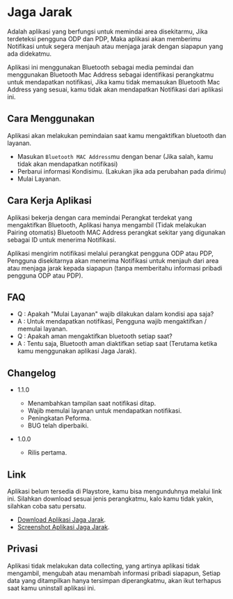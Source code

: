 # Jaga Jarak
Adalah aplikasi yang berfungsi untuk memindai area disekitarmu, Jika terdeteksi pengguna ODP dan PDP, Maka aplikasi akan memberimu Notifikasi untuk segera menjauh atau menjaga jarak dengan siapapun yang ada didekatmu.

Aplikasi ini menggunakan Bluetooth sebagai media pemindai dan menggunakan Bluetooth Mac Address sebagai identifikasi perangkatmu untuk mendapatkan notifikasi, Jika kamu tidak memasukan Bluetooth Mac Address yang sesuai, kamu tidak akan mendapatkan Notifikasi dari aplikasi ini.

## Cara Menggunakan
Aplikasi akan melakukan pemindaian saat kamu mengaktifkan bluetooth dan layanan.
* Masukan `Bluetooth MAC Address`mu dengan benar (Jika salah, kamu tidak akan mendapatkan notifikasi)
* Perbarui informasi Kondisimu. (Lakukan jika ada perubahan pada dirimu)
* Mulai Layanan.

## Cara Kerja Aplikasi
Aplikasi bekerja dengan cara memindai Perangkat terdekat yang mengaktifkan Bluetooth, Aplikasi hanya mengambil (Tidak melakukan Pairing otomatis) Bluetooth MAC Address perangkat sekitar yang digunakan sebagai ID untuk menerima Notifikasi. 

Aplikasi mengirim notifikasi melalui perangkat pengguna ODP atau PDP, Pengguna disekitarnya akan menerima Notifikasi untuk menjauh dari area atau menjaga jarak kepada siapapun (tanpa memberitahu informasi pribadi pengguna ODP atau PDP).

## FAQ
* Q : Apakah "Mulai Layanan" wajib dilakukan dalam kondisi apa saja?
* A : Untuk mendapatkan notifikasi, Pengguna wajib mengaktifkan / memulai layanan. 
* Q : Apakah aman mengaktifkan bluetooth setiap saat?
* A : Tentu saja, Bluetooth aman diaktifkan setiap saat (Terutama ketika kamu menggunakan aplikasi Jaga Jarak).

## Changelog
- 1.1.0
    - Menambahkan tampilan saat notifikasi ditap.
    - Wajib memulai layanan untuk mendapatkan notifikasi.
    - Peningkatan Peforma.
    - BUG telah diperbaiki.

- 1.0.0
    - Rilis pertama.

## Link
Aplikasi belum tersedia di Playstore, kamu bisa mengunduhnya melalui link ini. Silahkan download sesuai jenis perangkatmu, kalo kamu tidak yakin, silahkan coba satu persatu.

* [Download Aplikasi Jaga Jarak](https://github.com/nizwar/jagajarak/tree/master/apks).
* [Screenshot Aplikasi Jaga Jarak](https://github.com/nizwar/jagajarak/tree/master/images).

## Privasi
Aplikasi tidak melakukan data collecting, yang artinya aplikasi tidak mengambil, mengubah atau menambah informasi pribadi siapapun, Setiap data yang ditampilkan hanya tersimpan diperangkatmu, akan ikut terhapus saat kamu uninstall aplikasi ini.

